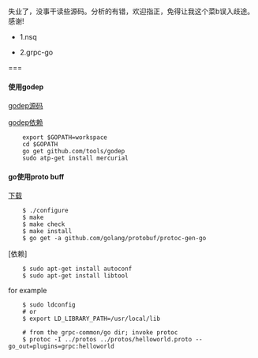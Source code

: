 <br>失业了，没事干读些源码。分析的有错，欢迎指正，免得让我这个菜b误入歧途。感谢!</br>

* 1.nsq 

* 2.grpc-go

===

#### 使用godep 

[godep源码](https://github.com/tools/godep)

[godep依赖](https://github.com/golang/go/wiki/GoGetTools)

		export $GOPATH=workspace 
		cd $GOPATH
		go get github.com/tools/godep
		sudo atp-get install mercurial   


#### go使用proto buff 

[下载](https://github.com/google/protobuf/tree/v3.0.0-alpha-3.1)

		$ ./configure 
		$ make 
		$ make check
		$ make install  
		$ go get -a github.com/golang/protobuf/protoc-gen-go 

[依赖] 

		$ sudo apt-get install autoconf
		$ sudo apt-get install libtool

for example 
	
		$ sudo ldconfig  
		# or 
		$ export LD_LIBRARY_PATH=/usr/local/lib

		# from the grpc-common/go dir; invoke protoc
		$ protoc -I ../protos ../protos/helloworld.proto --go_out=plugins=grpc:helloworld

